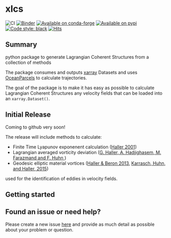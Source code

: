 # xlcs
![CI](https://github.com/philippemiron/xlcs/workflows/CI/badge.svg)
[![Binder](https://mybinder.org/badge_logo.svg)](https://mybinder.org/v2/gh/philippemiron/xlcs/main?labpath=examples)
[![Available on conda-forge](https://anaconda.org/conda-forge/xlcs/badges/version.svg?style=flat-square)](https://anaconda.org/conda-forge/xlcs/)
[![Available on pypi](https://img.shields.io/pypi/v/xlcs.svg?style=flat-square&color=blue)](https://pypi.org/project/xlcs/)
[![Code style: black](https://img.shields.io/badge/code%20style-black-000000.svg)](https://github.com/psf/black)
[![Hits](https://hits.seeyoufarm.com/api/count/incr/badge.svg?url=https%3A%2F%2Fgithub.com%2Fphilippemiron%2Fxlcs&count_bg=%232EE352&title_bg=%23555555&icon=&icon_color=%23E7E7E7&title=hits&edge_flat=true)](https://hits.seeyoufarm.com)

## Summary
python package to generate Lagrangian Coherent Structures from a collection of methods

The package consumes and outputs [xarray](https://github.com/pydata/xarray) Datasets and uses [OceanParcels](https://github.com/oceanparcels/parcels/) to calculate trajectories.

The goal of the package is to make it has easy as possible to calculate Lagrangian Coherent Structures any velocity fields that can be loaded into an `xarray.Dataset()`.


## Initial Release

Coming to github very soon!

The release will include methods to calculate:

- Finite Time Lyapunov exponenent calculation ([Haller 2001](https://www.sciencedirect.com/science/article/abs/pii/S0167278900001998))
- Lagrangian averaged vorticity deviation ([G. Haller, A. Hadjighasem, M. Farazmand and F. Huhn ](http://www.georgehaller.com/reprints/LAVD.pdf))
- Geodesic elliptic material vortices ([Haller & Beron 2013](https://www.cambridge.org/core/journals/journal-of-fluid-mechanics/article/abs/coherent-lagrangian-vortices-the-black-holes-of-turbulence/3B50A4590B35E5637280F01A58502258), [Karrasch, Huhn, and Haller, 2015](https://royalsocietypublishing.org/doi/10.1098/rspa.2014.0639))

used for the identification of eddies in velocity fields.

## Getting started


## Found an issue or need help?

Please create a new issue [here](https://github.com/philippemiron/xlcs/issues) and provide as much detail as possible about your problem or question.